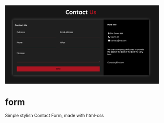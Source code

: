 ![alt text](https://github.com/gudaraz/form/blob/master/form.png?raw=true)

# form
Simple stylish Contact Form, made with html-css
